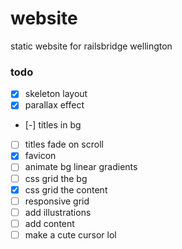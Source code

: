 # website
static website for railsbridge wellington

### todo

- [x] skeleton layout
- [x] parallax effect
- [-] titles in bg
- [ ] titles fade on scroll
- [x] favicon
- [ ] animate bg linear gradients
- [ ] css grid the bg
- [x] css grid the content
- [ ] responsive grid
- [ ] add illustrations
- [ ] add content
- [ ] make a cute cursor lol
